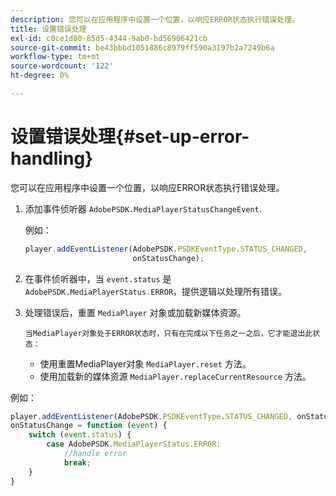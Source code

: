 ```yaml
---
description: 您可以在应用程序中设置一个位置，以响应ERROR状态执行错误处理。
title: 设置错误处理
exl-id: c0ce1d80-85d5-4344-9ab0-bd56906421cb
source-git-commit: be43bbbd1051886c8979ff590a3197b2a7249b6a
workflow-type: tm+mt
source-wordcount: '122'
ht-degree: 0%

---
```


# 设置错误处理{#set-up-error-handling}

您可以在应用程序中设置一个位置，以响应ERROR状态执行错误处理。

1. 添加事件侦听器 `AdobePSDK.MediaPlayerStatusChangeEvent`.

   例如：

   ```js
   player.addEventListener(AdobePSDK.PSDKEventType.STATUS_CHANGED, 
                           onStatusChange);
   ```

1. 在事件侦听器中，当 `event.status` 是 `AdobePSDK.MediaPlayerStatus.ERROR`，提供逻辑以处理所有错误。
1. 处理错误后，重置 `MediaPlayer` 对象或加载新媒体资源。

       当MediaPlayer对象处于ERROR状态时，只有在完成以下任务之一之后，它才能退出此状态：
   
   * 使用重置MediaPlayer对象 `MediaPlayer.reset` 方法。
   * 使用加载新的媒体资源 `MediaPlayer.replaceCurrentResource` 方法。

<!--<a id="example_342CA5A8CD7C45BD88233C5BDBB17220"></a>-->

例如：

```js
player.addEventListener(AdobePSDK.PSDKEventType.STATUS_CHANGED, onStatusChange); 
onStatusChange = function (event) { 
    switch (event.status) { 
        case AdobePSDK.MediaPlayerStatus.ERROR: 
            //handle error 
            break; 
    } 
} 
```
